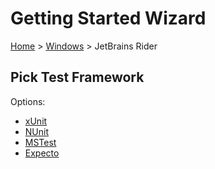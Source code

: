 # Getting Started Wizard

[Home](/docs/wiz/readme.md) > [Windows](Windows.md) > JetBrains Rider

## Pick Test Framework

Options:
 * [xUnit](result_Windows_Rider_xUnit.md)
 * [NUnit](result_Windows_Rider_NUnit.md)
 * [MSTest](result_Windows_Rider_MSTest.md)
 * [Expecto](result_Windows_Rider_Expecto.md)
